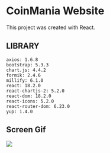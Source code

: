 <h1>CoinMania Website</h1>

This project was created with React.

<h2>LIBRARY</h2>

    axios: 1.6.8
    bootstrap: 5.3.3
    chart.js: 4.4.2
    formik: 2.4.6
    millify: 6.1.0
    react: 18.2.0
    react-chartjs-2: 5.2.0
    react-dom: 18.2.0
    react-icons: 5.2.0
    react-router-dom: 6.23.0
    yup: 1.4.0

<h2>Screen Gif</h2>

![](coin.gif)
